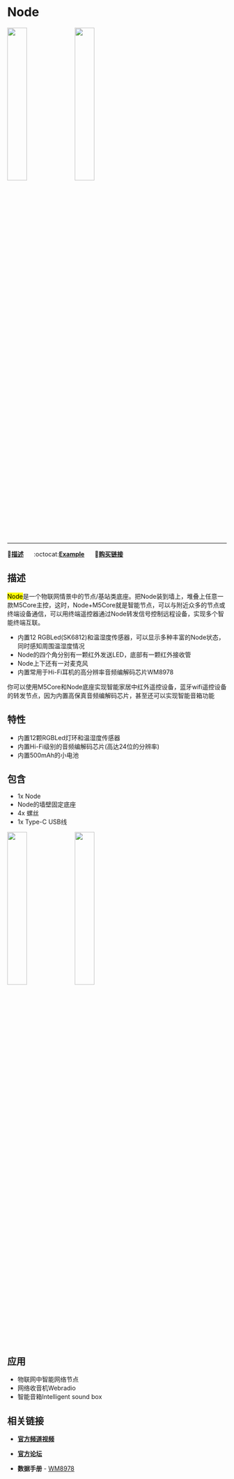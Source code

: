 # Node

<img src="assets/img/product_pics/base/node_01.png" width="30%" height="30%"> <img src="assets/img/product_pics/base/node_02.png" width="30%" height="30%">

***

:memo:**[描述](#描述)**&nbsp;&nbsp;&nbsp;&nbsp;&nbsp;&nbsp;:octocat:**[Example](https://github.com/m5stack/M5StackModule-Node/tree/master/example)**&nbsp;&nbsp;&nbsp;&nbsp;&nbsp;&nbsp;🛒**[购买链接](https://item.taobao.com/item.htm?spm=a1z10.5-c.w4002-1172588093.16.6c2275f4nUJEfh&id=581064610318)**

<!-- :memo:**[描述](#描述)**&nbsp;&nbsp;&nbsp;&nbsp;&nbsp;&nbsp;:octocat:**[例程](https://github.com/m5stack/M5StackModule-Node/tree/master/example)**&nbsp;&nbsp;&nbsp;&nbsp;&nbsp;&nbsp;:electric_plug:**[原理图](https://github.com/m5stack/Bases-Node/tree/master/schematic)**&nbsp;&nbsp;&nbsp;&nbsp;&nbsp;&nbsp;🛒**[购买链接](https://item.taobao.com/item.htm?spm=a1z10.5-c.w4002-1172588093.16.6c2275f4nUJEfh&id=581064610318)** -->

## 描述

<mark>Node</mark>是一个物联网情景中的节点/基站类底座。把Node装到墙上，堆叠上任意一款M5Core主控，这时，Node+M5Core就是智能节点，可以与附近众多的节点或终端设备通信，可以用终端遥控器通过Node转发信号控制远程设备，实现多个智能终端互联。
* 内置12 RGBLed(SK6812)和温湿度传感器，可以显示多种丰富的Node状态，同时感知周围温湿度情况
* Node的四个角分别有一颗红外发送LED，底部有一颗红外接收管
* Node上下还有一对麦克风
* 内置常用于Hi-Fi耳机的高分辨率音频编解码芯片WM8978

你可以使用M5Core和Node底座实现智能家居中红外遥控设备，蓝牙wifi遥控设备的转发节点，因为内置高保真音频编解码芯片，甚至还可以实现智能音箱功能

## 特性

-  内置12颗RGBLed灯环和温湿度传感器
-  内置Hi-Fi级别的音频编解码芯片(高达24位的分辨率)
-  内置500mAh的小电池

## 包含

-  1x Node
-  Node的墙壁固定底座
-  4x 螺丝
-  1x Type-C USB线

<img src="assets/img/product_pics/base/node_03.png" width="30%" height="30%"> <img src="assets/img/product_pics/base/node_04.png" width="30%" height="30%">

## 应用

-  物联网中智能网络节点
-  网络收音机Webradio
-  智能音箱Intelligent sound box

## 相关链接

- **[官方频道视频](https://i.youku.com/i/UNjE1ODA2MzE0OA==?spm=a2hzp.8253869.0.0)**

- **[官方论坛](http://forum.m5stack.com/)**

- **数据手册** - [WM8978](http://pdf1.alldatasheet.com/datasheet-pdf/view/96647/WOLFSON/WM8978.html)
